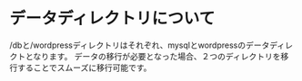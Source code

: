 # データディレクトリについて

/dbと/wordpressディレクトリはそれぞれ、mysqlとwordpressのデータディレクトとなります。
データの移行が必要となった場合、２つのディレクトリを移行することでスムーズに移行可能です。
